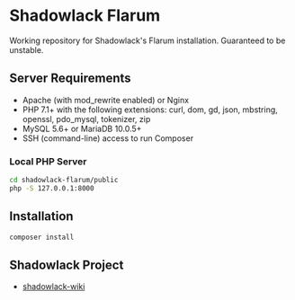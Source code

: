 # Shadowlack Flarum

Working repository for Shadowlack's Flarum installation. Guaranteed to be unstable.

## Server Requirements

* Apache (with mod_rewrite enabled) or Nginx
* PHP 7.1+ with the following extensions: curl, dom, gd, json, mbstring, openssl, pdo_mysql, tokenizer, zip
* MySQL 5.6+ or MariaDB 10.0.5+
* SSH (command-line) access to run Composer

### Local PHP Server

```bash
cd shadowlack-flarum/public
php -S 127.0.0.1:8000
```

## Installation

```bash
composer install
```

## Shadowlack Project

* [shadowlack-wiki](https://github.com/shriker/shadowlack-wiki)
